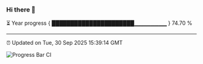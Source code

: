 ### Hi there 👋

⏳ Year progress { ██████████████████████▁▁▁▁▁▁▁▁ } 74.70 %

---

⏰ Updated on Tue, 30 Sep 2025 15:39:14 GMT

![Progress Bar CI](https://github.com/IshwaranRudhara/GIT-ACTION/workflows/Progress%20Bar%20CI/badge.svg)
